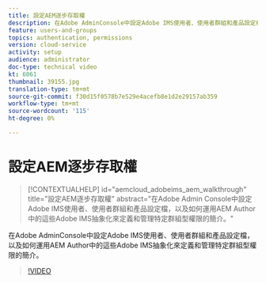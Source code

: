 ```yaml
---
title: 設定AEM逐步存取權
description: 在Adobe AdminConsole中設定Adobe IMS使用者、使用者群組和產品設定檔，以及如何運用AEM Author中的這些Adobe IMS抽象化來定義和管理特定群組型權限的簡介。
feature: users-and-groups
topics: authentication, permissions
version: cloud-service
activity: setup
audience: administrator
doc-type: technical video
kt: 6061
thumbnail: 39155.jpg
translation-type: tm+mt
source-git-commit: f30d15f0578b7e529e4acefb8e1d2e29157ab359
workflow-type: tm+mt
source-wordcount: '115'
ht-degree: 0%

---
```



# 設定AEM逐步存取權

>[!CONTEXTUALHELP]
>id="aemcloud_adobeims_aem_walkthrough"
>title="設定AEM逐步存取權"
>abstract="在Adobe Admin Console中設定Adobe IMS使用者、使用者群組和產品設定檔，以及如何運用AEM Author中的這些Adobe IMS抽象化來定義和管理特定群組型權限的簡介。"

在Adobe AdminConsole中設定Adobe IMS使用者、使用者群組和產品設定檔，以及如何運用AEM Author中的這些Adobe IMS抽象化來定義和管理特定群組型權限的簡介。

>[!VIDEO](https://video.tv.adobe.com/v/39155/?quality=12&learn=on)
